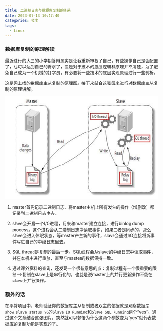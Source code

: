 ```yaml
---
title: 二进制日志与数据库复制的关系
date: 2023-07-13 10:47:40
categories: 技术
tags:
  - Linux
---
```


### 数据库复制的原理解读

最近进行的大三的小学期答辩属实是让我重新审视了自己，有些操作自己是会配置了，也可以达到自己的需求了，但是对于技术的底层逻辑和原理并不清楚，为了避免自己成为一个机械的打字员，有必要将一些技术的底层实现原理进行一些剖析。

这是网上找的数据库主从复制的原理图。接下来结合这张图来进行对数据库主从复制的原理讲解。

<!-- more -->

![数据库主从复制的](./why-mysql-binlog/1.png)

1. master首先记录二进制日志，将master主机上所有发生的操作（增删改）都记录到二进制日志中去。

2. slave会开启一个I/O进程，用来和master建立连接，进行binlog dump process。这个进程会从二进制日志中读取事件，如果二者是同步的，那么slave会进入休眠状态，等master产生新的事件，slave会通过I/O连接将新事件写进自己的中继日志里去。

3. SQL thread是复制的最后一步。SQL线程会从slave的中继日志中读取事件，并在本机中进行重放，直至与master的数据保持一致。

4. 通过课外资料的查询，还发现一个很有意思的点：复制过程有一个很重要的限制-->复制在slave上是串行化的，也就是说master上的并行更新操作不能在slave上并行操作。

### 额外的话

在平常项目中，老师验证你的数据库主从复制或者双主的依据就是观察数据库`show slave status \G`的`Slave_IO_Running`和`Slave_SQL_Running`两个“yes”。通过这个文章结合这张图片，突然就可以顿悟为什么这两个参数变为“yes”就代表数据库的复制功能是实现的了。